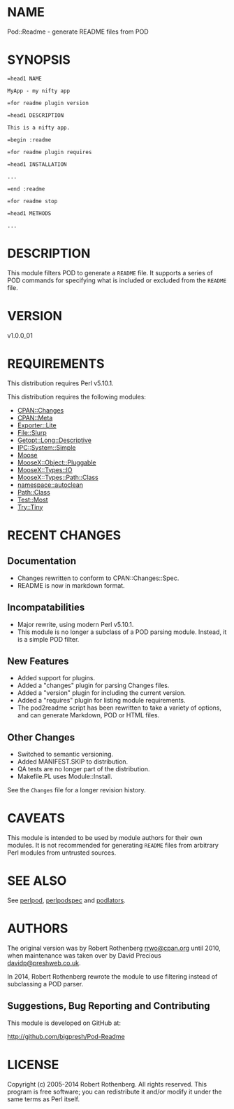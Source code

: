 # NAME

Pod::Readme - generate README files from POD

# SYNOPSIS

    =head1 NAME

    MyApp - my nifty app

    =for readme plugin version

    =head1 DESCRIPTION

    This is a nifty app.

    =begin :readme

    =for readme plugin requires

    =head1 INSTALLATION

    ...

    =end :readme

    =for readme stop

    =head1 METHODS

    ...

# DESCRIPTION

This module filters POD to generate a `README` file. It supports a
series of POD commands for specifying what is included or excluded
from the `README` file.

# VERSION

v1.0.0\_01

# REQUIREMENTS

This distribution requires Perl v5.10.1.

This distribution requires the following modules:

- [CPAN::Changes](https://metacpan.org/pod/CPAN::Changes)
- [CPAN::Meta](https://metacpan.org/pod/CPAN::Meta)
- [Exporter::Lite](https://metacpan.org/pod/Exporter::Lite)
- [File::Slurp](https://metacpan.org/pod/File::Slurp)
- [Getopt::Long::Descriptive](https://metacpan.org/pod/Getopt::Long::Descriptive)
- [IPC::System::Simple](https://metacpan.org/pod/IPC::System::Simple)
- [Moose](https://metacpan.org/pod/Moose)
- [MooseX::Object::Pluggable](https://metacpan.org/pod/MooseX::Object::Pluggable)
- [MooseX::Types::IO](https://metacpan.org/pod/MooseX::Types::IO)
- [MooseX::Types::Path::Class](https://metacpan.org/pod/MooseX::Types::Path::Class)
- [namespace::autoclean](https://metacpan.org/pod/namespace::autoclean)
- [Path::Class](https://metacpan.org/pod/Path::Class)
- [Test::Most](https://metacpan.org/pod/Test::Most)
- [Try::Tiny](https://metacpan.org/pod/Try::Tiny)

# RECENT CHANGES

## Documentation

- Changes rewritten to conform to CPAN::Changes::Spec.
- README is now in markdown format.

## Incompatabilities

- Major rewrite, using modern Perl v5.10.1.
- This module is no longer a subclass of a POD parsing module. Instead, it is a simple POD filter.

## New Features

- Added support for plugins.
- Added a "changes" plugin for parsing Changes files.
- Added a "version" plugin for including the current version.
- Added a "requires" plugin for listing module requirements.
- The pod2readme script has been rewritten to take a variety of options, and can generate Markdown, POD or HTML files.

## Other Changes

- Switched to semantic versioning.
- Added MANIFEST.SKIP to distribution.
- QA tests are no longer part of the distribution.
- Makefile.PL uses Module::Install.

See the `Changes` file for a longer revision history.

# CAVEATS

This module is intended to be used by module authors for their own
modules.  It is not recommended for generating `README` files from
arbitrary Perl modules from untrusted sources.

# SEE ALSO

See [perlpod](https://metacpan.org/pod/perlpod), [perlpodspec](https://metacpan.org/pod/perlpodspec) and [podlators](https://metacpan.org/pod/podlators).

# AUTHORS

The original version was by Robert Rothenberg <rrwo@cpan.org> until
2010, when maintenance was taken over by David Precious
<davidp@preshweb.co.uk>.

In 2014, Robert Rothenberg rewrote the module to use filtering instead
of subclassing a POD parser.

## Suggestions, Bug Reporting and Contributing

This module is developed on GitHub at:

http://github.com/bigpresh/Pod-Readme

# LICENSE

Copyright (c) 2005-2014 Robert Rothenberg. All rights reserved.
This program is free software; you can redistribute it and/or
modify it under the same terms as Perl itself.
